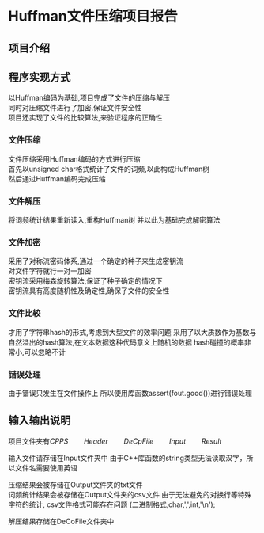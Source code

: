 # Huffman文件压缩项目报告

## 项目介绍

## 程序实现方式

以Huffman编码为基础,项目完成了文件的压缩与解压  
同时对压缩文件进行了加密,保证文件安全性  
项目还实现了文件的比较算法,来验证程序的正确性  

### 文件压缩

文件压缩采用Huffman编码的方式进行压缩  
首先以unsigned char格式统计了文件的词频,以此构成Huffman树  
然后通过Huffman编码完成压缩

### 文件解压

将词频统计结果重新读入,重构Huffman树
并以此为基础完成解密算法

### 文件加密

采用了对称流密码体系,通过一个确定的种子来生成密钥流  
对文件字符就行一对一加密  
密钥流采用梅森旋转算法,保证了种子确定的情况下  
密钥流具有高度随机性及确定性,确保了文件的安全性

### 文件比较

才用了字符串hash的形式,考虑到大型文件的效率问题
采用了以大质数作为基数与自然溢出的hash算法,在文本数据这种代码意义上随机的数据
hash碰撞的概率非常小,可以忽略不计

### 错误处理

由于错误只发生在文件操作上
所以使用库函数assert(fout.good())进行错误处理

## 输入输出说明

项目文件夹有$CPPS \qquad Header \qquad DeCpFile \qquad Input \qquad Result$  

输入文件请存储在Input文件夹中  由于C++库函数的string类型无法读取汉字，所以文件名需要使用英语

压缩结果会被存储在Output文件夹的txt文件  
词频统计结果会被存储在Output文件夹的csv文件
由于无法避免的对换行等特殊字符的统计, csv文件格式可能存在问题
(二进制格式,char,',',int,'\n');

解压结果存储在DeCoFile文件夹中
